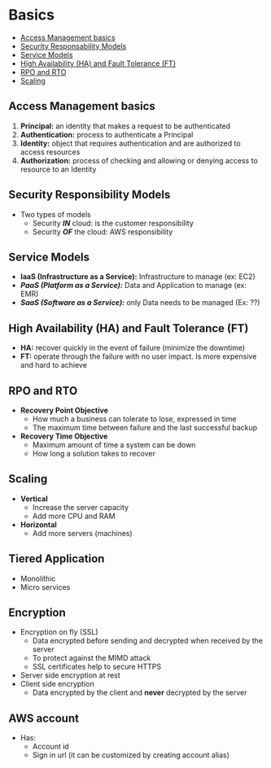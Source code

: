 # Basics

- [Access Management basics](#accesmanagement)
- [Security Responsability Models](#securitymodels)
- [Service Models](#servicemodels)
- [High Availability (HA) and Fault Tolerance (FT)](#ftha)
- [RPO and RTO](#rporto)
- [Scaling](#scaling)

## Access Management basics <a name="accesmanagement"></a>

1. **Principal:** an identity that makes a request to be authenticated
2. **Authentication:** process to authenticate a Principal
3. **Identity:** object that requires authentication and are authorized to access resources
4. **Authorization:** process of checking and allowing or denying access to resource to an Identity

## Security Responsibility Models <a name="securitymodels"></a>

- Two types of models
    - Security ***IN*** cloud: is the customer responsibility
    - Security ***OF*** the cloud: AWS responsibility

## Service Models <a name="servicemodels"></a>

- **IaaS (Infrastructure as a Service):** Infrastructure to manage (ex: EC2)
- ***PaaS (Platform as a Service):*** Data and Application to manage (ex: EMR)
- ***SaaS (Software as a Service):*** only Data needs to be managed (Ex: ??)

## High Availability (HA) and Fault Tolerance (FT) <a name="ftha"></a>

- **HA:** recover quickly in the event of failure (minimize the downtime)
- **FT:** operate through the failure with no user impact. Is more expensive and hard to achieve

## RPO and RTO <a name="rporto"></a>

- **Recovery Point Objective**
    - How much a business can tolerate to lose, expressed in time
    - The maximum time between failure and the last successful backup
- **Recovery Time Objective**
    - Maximum amount of time a system can be down
    - How long a solution takes to recover

## Scaling <a name="scaling"></a>

- **Vertical**
    - Increase the server capacity
    - Add more CPU and RAM
- **Horizontal**
    - Add more servers (machines)

## Tiered Application <a name="tiered"></a>

- Monolithic
- Micro services

## Encryption <a name="encryption"></a>

- Encryption on fly (SSL)
    - Data encrypted before sending and decrypted when received by the server
    - To protect against the MIMD attack
    - SSL certificates help to secure HTTPS
- Server side encryption at rest
- Client side encryption
    * Data encrypted by the client and **never** decrypted by the server


## AWS account 

- Has:
  - Account id
  - Sign in url (it can be customized by creating account alias)